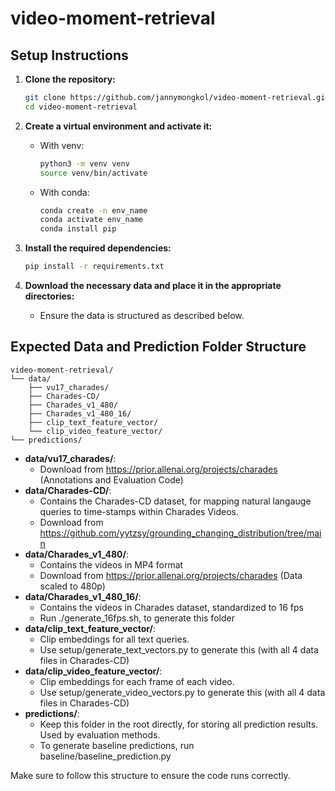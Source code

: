 # video-moment-retrieval

## Setup Instructions

1. **Clone the repository:**
   ```bash
   git clone https://github.com/jannymongkol/video-moment-retrieval.git
   cd video-moment-retrieval
   ```

2. **Create a virtual environment and activate it:**
   
    - With venv:

        ```bash
        python3 -m venv venv
        source venv/bin/activate
        ```
    
    - With conda:
    
        ```bash
        conda create -n env_name
        conda activate env_name
        conda install pip
        ```

3. **Install the required dependencies:**
   ```bash
   pip install -r requirements.txt
   ```

4. **Download the necessary data and place it in the appropriate directories:**
   - Ensure the data is structured as described below.

## Expected Data and Prediction Folder Structure

```
video-moment-retrieval/
└── data/
    ├── vu17_charades/
    ├── Charades-CD/
    ├── Charades_v1_480/
    ├── Charades_v1_480_16/
    ├── clip_text_feature_vector/
    └── clip_video_feature_vector/
└── predictions/
```

- **data/vu17_charades/**: 
    - Download from https://prior.allenai.org/projects/charades (Annotations and Evaluation Code)
- **data/Charades-CD/**: 
    - Contains the Charades-CD dataset, for mapping natural langauge queries to time-stamps within Charades Videos.
    - Download from https://github.com/yytzsy/grounding_changing_distribution/tree/main 
- **data/Charades_v1_480/**: 
    - Contains the videos in MP4 format
    - Download from https://prior.allenai.org/projects/charades (Data scaled to 480p)
- **data/Charades_v1_480_16/**: 
    - Contains the videos in Charades dataset, standardized to 16 fps
    - Run ./generate_16fps.sh, to generate this folder
- **data/clip_text_feature_vector/**: 
    - Clip embeddings for all text queries. 
    - Use setup/generate_text_vectors.py to generate this (with all 4 data files in Charades-CD)
- **data/clip_video_feature_vector/**: 
    - Clip embeddings for each frame of each video. 
    - Use setup/generate_video_vectors.py to generate this (with all 4 data files in Charades-CD)
- **predictions/**:
    - Keep this folder in the root directly, for storing all prediction results. Used by evaluation methods.
    - To generate baseline predictions, run baseline/baseline_prediction.py

Make sure to follow this structure to ensure the code runs correctly.